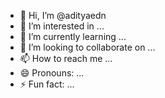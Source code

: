 - 👋 Hi, I’m @adityaedn
- 👀 I’m interested in ...
- 🌱 I’m currently learning ...
- 💞️ I’m looking to collaborate on ...
- 📫 How to reach me ...
- 😄 Pronouns: ...
- ⚡ Fun fact: ...

<!---
adityaedn/adityaedn is a ✨ special ✨ repository because its `README.md` (this file) appears on your GitHub profile.
You can click the Preview link to take a look at your changes.
--->
